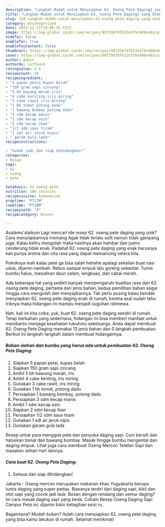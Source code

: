 ```yaml
---
description: "Langkah Mudah untuk Menyiapkan 62. Oseng Pete Daging{ yang Enak Banget"
title: "Langkah Mudah untuk Menyiapkan 62. Oseng Pete Daging{ yang Enak Banget"
slug: 318-langkah-mudah-untuk-menyiapkan-62-oseng-pete-daging-yang-enak-banget
category: Uncategorized
date: 2022-12-11T19:05:55.537Z
image: https://img-global.cpcdn.com/recipes/99735bf8f632e379/680x482cq70/62-oseng-pete-daging-foto-resep-utama.jpg
hideToc: false
enableToc: true
enableTocContent: false
thumbnail: https://img-global.cpcdn.com/recipes/99735bf8f632e379/680x482cq70/62-oseng-pete-daging-foto-resep-utama.jpg
cover: https://img-global.cpcdn.com/recipes/99735bf8f632e379/680x482cq70/62-oseng-pete-daging-foto-resep-utama.jpg
author: Admin
authorAv: notfound
ratingvalue: 4.4
reviewcount: 18
recipeingredient:
- "5 papan petai kupas belah"
- "150 gram sapi cincang"
- "5 bh bawang merah iris"
- "4 cabe keriting iris miring"
- "3 cabe rawit iris miring"
- "1 bh tomat potong dadu"
- "1 bawang bombay potong dadu"
- "3 sdm kecap manis"
- "1 sdm kecap asin"
- "2 sdm kecap ikan"
- "1/2 sdm saus tiram"
- "1 sdt air jeruk nipis"
- " garam gula lada"
recipeinstructions:

- "Sudah jadi dan siap dihidangkan!"
categories:
- Resep
tags:
- 62
- oseng
- pete

katakunci: 62 oseng pete 
nutrition: 194 calories
recipecuisine: Indonesian
preptime: "PT17M"
cooktime: "PT30M"
recipeyield: "4"
recipecategory: Dinner

---
```



Asalamu'alaikum Lagi mencari ide resep 62. oseng pete daging yang unik? Cara menyiapkannya memang Agak tidak terlalu sulit namun tidak gampang juga. Kalau keliru mengolah maka hasilnya akan hambar dan justru cenderung tidak enak. Padahal 62. oseng pete daging yang enak harusnya kan punya aroma dan cita rasa yang dapat memancing selera kita.


Pokoknya mah kalau pete ga bisa salah hehehe apalagi sekalian buat nasi uduk, dijamin nambah. Rebus sampai empuk lalu goreng sebentar. Tumis bumbu halus, masukkan daun salam, lengkuas, dan cabai merah.

Ada beberapa hal yang sedikit banyak mempengaruhi kualitas rasa dari 62. oseng pete daging, pertama dari jenis bahan, kedua pemilihan bahan segar hingga cara mengolah dan menyajikannya. Tak perlu pusing kalau hendak menyiapkan 62. oseng pete daging enak di rumah, karena asal sudah tahu triknya maka hidangan ini mampu menjadi suguhan istimewa.


Nah, kali ini kita coba, yuk, buat 62. oseng pete daging sendiri di rumah. Tetap berbahan yang sederhana, hidangan ini bisa memberi manfaat untuk membantu menjaga kesehatan tubuhmu sekeluarga. Anda dapat membuat 62. Oseng Pete Daging memakai 13 jenis bahan dan 0 langkah pembuatan. Berikut ini langkah-langkah dalam membuat hidangannya.

<!--inarticleads1-->

##### Bahan-bahan dan bumbu yang harus ada untuk pembuatan 62. Oseng Pete Daging:

1. Siapkan 5 papan petai, kupas belah
1. Siapkan 150 gram sapi cincang
1. Ambil 5 bh bawang merah, iris
1. Ambil 4 cabe keriting, iris miring
1. Gunakan 3 cabe rawit, iris miring
1. Gunakan 1 bh tomat, potong dadu
1. Persiapkan 1 bawang bombay, potong dadu
1. Persiapkan 3 sdm kecap manis
1. Ambil 1 sdm kecap asin
1. Siapkan 2 sdm kecap ikan
1. Persiapkan 1/2 sdm saus tiram
1. Gunakan 1 sdt air jeruk nipis
1. Gunakan  garam gula lada


Resep untuk para menggiat pete dan penyuka daging sapi. Cuci bersih dan haluskan tomat dan bawang bombay. Masak hingga bumbu mengental dan daging empuk. Lihat juga cara membuat Oseng Mercon Tetelan Sapi dan masakan sehari-hari lainnya. 

<!--inarticleads2-->

##### Cara buat 62. Oseng Pete Daging:


1. Selesai dan siap dihidangkan!

Jakarta - Oseng mercon merupakan makanan khas Yogyakarta berupa tumis daging yang super pedas. Biasanya terdiri dari daging sapi, kikil dan otot sapi yang cocok jadi lauk. Bosan dengan rendang dan semur daging? Ini cara masak daging sapi yang beda. Cobain Resep Oseng Daging Sapi Campur Pete ini, dijamin bikin ketagihan seisi ru. 

Bagaimana? Mudah bukan? Itulah cara menyiapkan 62. oseng pete daging yang bisa kamu lakukan di rumah. Selamat menikmati

